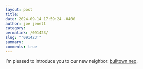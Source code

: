 ```yaml
---
layout: post
title: 
date: 2024-09-14 17:59:24 -0400
author: joe jenett
category: 
permalink: /091423/
slug: "'091423'"
summary: 
comments: true
---
```

I’m pleased to introduce you to our new neighbor: <a href="https://bulltown.neocities.org/">bulltown.neo</a>.

<a href="https://brid.gy/publish/mastodon"></a>